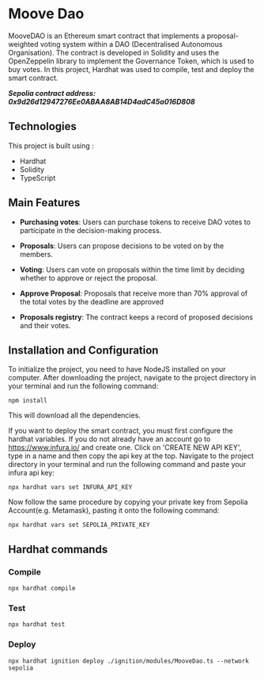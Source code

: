 # Moove Dao

MooveDAO is an Ethereum smart contract that implements a proposal-weighted voting system within a DAO (Decentralised Autonomous Organisation).
The contract is developed in Solidity and uses the OpenZeppelin library to implement the Governance Token, which is used to buy votes.
In this project, Hardhat was used to compile, test and deploy the smart contract.

***Sepolia contract address: 0x9d26d12947276Ee0ABAA8AB14D4adC45a016D808***

## Technologies

This project is built using :
+ Hardhat
+ Solidity
+ TypeScript

## Main Features

+ **Purchasing votes**: Users can purchase tokens to receive DAO votes to participate in the decision-making process.

+ **Proposals**: Users can propose decisions to be voted on by the members.

+ **Voting**: Users can vote on proposals within the time limit by deciding whether to approve or reject the proposal.

+ **Approve Proposal**: Proposals that receive more than 70% approval of the total votes by the deadline are approved

+ **Proposals registry**: The contract keeps a record of proposed decisions and their votes.

## Installation and Configuration

To initialize the project, you need to have NodeJS installed on your computer. After downloading the project, 
navigate to the project directory in your terminal and run the following command:
```
npm install
```
This will download all the dependencies.

If you want to deploy the smart contract, you must first configure the hardhat variables.
If you do not already have an account go to https://www.infura.io/ and create one. Click on 'CREATE NEW API KEY', type in a name and then copy the api key at the top.
Navigate to the project directory in your terminal and run the following command and paste your infura api key:

```
npx hardhat vars set INFURA_API_KEY
```

Now follow the same procedure by copying your private key from Sepolia Account(e.g. Metamask), pasting it onto the following command:

```
npx hardhat vars set SEPOLIA_PRIVATE_KEY
```

## Hardhat commands

### Compile
```
npx hardhat compile
```

### Test
```
npx hardhat test
```

### Deploy
```
npx hardhat ignition deploy ./ignition/modules/MooveDao.ts --network sepolia  
```

